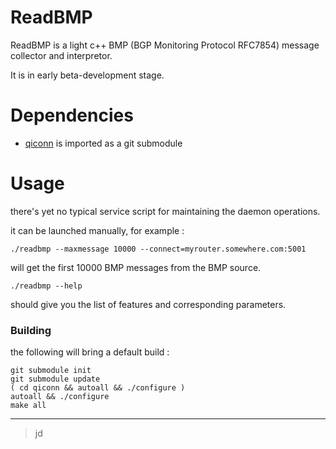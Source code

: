 # ReadBMP #

ReadBMP is a light c++ BMP (BGP Monitoring Protocol RFC7854) message collector and interpretor.

It is in early beta-development stage.

# Dependencies #
* [qiconn](https://github.com/jd-code/qiconn) is imported as a git submodule

# Usage #
there's yet no typical service script for maintaining the daemon operations.

it can be launched manually, for example :
```
./readbmp --maxmessage 10000 --connect=myrouter.somewhere.com:5001
```
will get the first 10000 BMP messages from the BMP source.

```
./readbmp --help
```
should give you the list of features and corresponding parameters.

### Building ###
the following will bring a default build :
```
git submodule init
git submodule update
( cd qiconn && autoall && ./configure )
autoall && ./configure
make all
```

---

> jd
